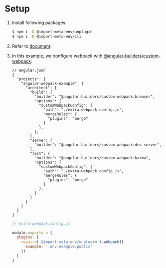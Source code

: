 # Setup

1. Install following packages:

   ```sh
   $ npm i -D @import-meta-env/unplugin
   $ npm i -D @import-meta-env/cli
   ```

1. Refer to [document](https://runtime-env.github.io/import-meta-env/guide/getting-started/introduction.html).

1. In this example, we configure webpack with [@angular-builders/custom-webpack](https://www.npmjs.com/package/@angular-builders/custom-webpack):

   ```json5
   // angular.json
   {
     "projects": {
       "angular-webpack-example": {
         "architect": {
           "build": {
             "builder": "@angular-builders/custom-webpack:browser",
             "options": {
               "customWebpackConfig": {
                 "path": "./extra-webpack.config.js",
                 "mergeRules": {
                   "plugins": "merge"
                 }
               },
             },
           },
           "serve": {
             "builder": "@angular-builders/custom-webpack:dev-server",
           },
           "test": {
             "builder": "@angular-builders/custom-webpack:karma",
             "options": {
               "customWebpackConfig": {
                 "path": "./extra-webpack.config.js",
                 "mergeRules": {
                   "plugins": "merge"
                 }
               },
             }
           }
         }
       }
     }
   }
   ```

   ```js
   // extra-webpack.config.js

   module.exports = {
     plugins: [
       require('@import-meta-env/unplugin').webpack({
         example: '.env.example.public'
       })
     ]
   }
   ```
